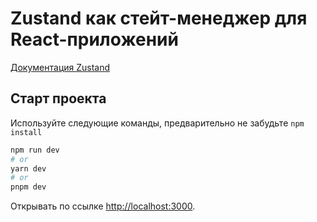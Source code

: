 # Zustand как стейт-менеджер для React-приложений

[Документация Zustand](https://docs.pmnd.rs/zustand/getting-started/introduction)

## Старт проекта

Используйте следующие команды, предварительно не забудьте `npm install`

```bash
npm run dev
# or
yarn dev
# or
pnpm dev
```

Открывать по ссылке [http://localhost:3000](http://localhost:3000).
